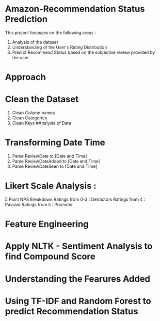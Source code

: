 # Amazon-Recommendation Status Prediction
This project focusses on the following areas :

1. Analysis of the dataset
2. Understanding of the User's Rating Distribution
3. Predict Recommend Status based on the subjective review provided by the user


# Approach
# Clean the Dataset
1. Clean Column names
2. Clean Categories
3. Clean Keys
#Analysis of Data
# Transforming Date Time
1. Parse ReviewDate to [Date and Time]
2. Parse ReviewDateAdded to [Date and Time]
3. Parse ReviewDateSeen to [Date and Time]
# Likert Scale Analysis :
5 Point NPS Breakdown
Ratings from 0-3 : Detractors
Ratings from 4 : Passive
Ratings from 5 : Promoter
# Feature Engineering
# Apply NLTK - Sentiment Analysis to find Compound Score
# Understanding the Fearures Added
# Using TF-IDF and Random Forest to predict Recommendation Status
